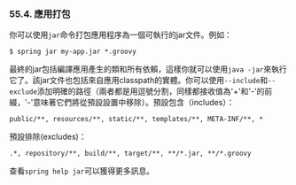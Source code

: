 ### 55.4. 應用打包

你可以使用`jar`命令打包應用程序為一個可執行的jar文件。例如：
```shell
$ spring jar my-app.jar *.groovy
```
最終的jar包括編譯應用產生的類和所有依賴，這樣你就可以使用`java -jar`來執行它了。該jar文件也包括來自應用classpath的實體。你可以使用`--include`和`--exclude`添加明確的路徑（兩者都是用逗號分割，同樣都接收值為'+'和'-'的前綴，'-'意味著它們將從預設設置中移除）。預設包含（includes）：
```shell
public/**, resources/**, static/**, templates/**, META-INF/**, *
```
預設排除(excludes)：
```shell
.*, repository/**, build/**, target/**, **/*.jar, **/*.groovy
```
查看`spring help jar`可以獲得更多訊息。
